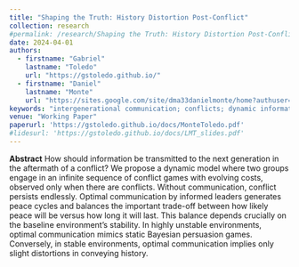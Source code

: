 ```yaml
---
title: "Shaping the Truth: History Distortion Post-Conflict"
collection: research
#permalink: /research/Shaping the Truth: History Distortion Post-Conflict
date: 2024-04-01
authors:
  - firstname: "Gabriel"
    lastname: "Toledo"
    url: "https://gstoledo.github.io/"
  - firstname: "Daniel"
    lastname: "Monte"
    url: "https://sites.google.com/site/dma33danielmonte/home?authuser=0"
keywords: "intergenerational communication; conflicts; dynamic information design"
venue: "Working Paper"
paperurl: 'https://gstoledo.github.io/docs/MonteToledo.pdf'
#lidesurl: 'https://gstoledo.github.io/docs/LMT_slides.pdf'
---
```



**Abstract** How should information be transmitted to the next generation in the aftermath of a
conflict? We propose a dynamic model where two groups engage in an infinite sequence
of conflict games with evolving costs, observed only when there are conflicts. Without
communication, conflict persists endlessly. Optimal communication by informed leaders
generates peace cycles and balances the important trade-off between how likely peace will
be versus how long it will last. This balance depends crucially on the baseline environment’s
stability. In highly unstable environments, optimal communication mimics static
Bayesian persuasion games. Conversely, in stable environments, optimal communication
implies only slight distortions in conveying history.
